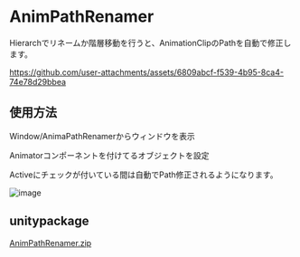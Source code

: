 # AnimPathRenamer
 
Hierarchでリネームか階層移動を行うと、AnimationClipのPathを自動で修正します。

https://github.com/user-attachments/assets/6809abcf-f539-4b95-8ca4-74e78d29bbea

## 使用方法
Window/AnimaPathRenamerからウィンドウを表示

Animatorコンポーネントを付けてるオブジェクトを設定

Activeにチェックが付いている間は自動でPath修正されるようになります。

![image](https://github.com/user-attachments/assets/ddf3a1f1-f34f-41ae-bba4-2f010e4453f1)

## unitypackage
[AnimPathRenamer.zip](https://github.com/user-attachments/files/16675489/AnimPathRenamer.zip)
